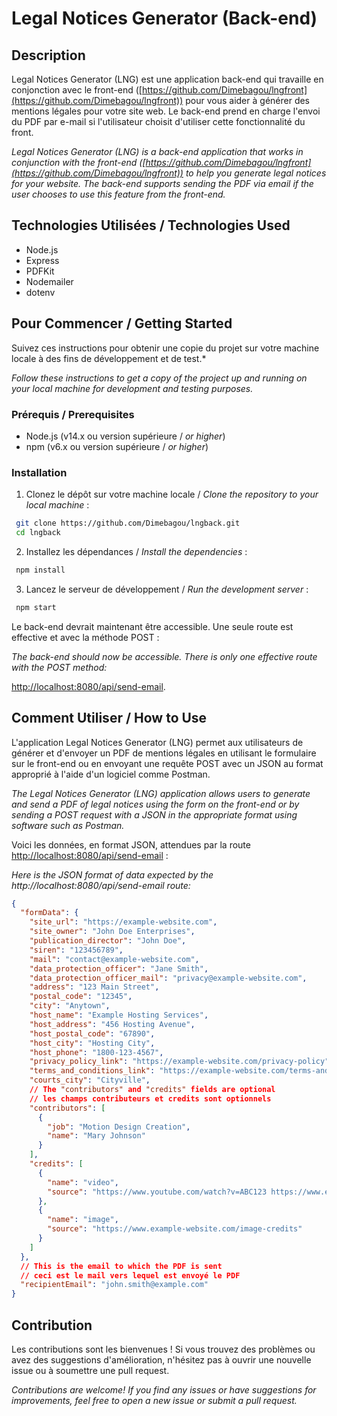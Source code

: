 # Legal Notices Generator (Back-end)

## Description

Legal Notices Generator (LNG) est une application back-end qui travaille en conjonction avec le front-end ([https://github.com/Dimebagou/lngfront](https://github.com/Dimebagou/lngfront)) pour vous aider à générer des mentions légales pour votre site web. Le back-end prend en charge l'envoi du PDF par e-mail si l'utilisateur choisit d'utiliser cette fonctionnalité du front.

*Legal Notices Generator (LNG) is a back-end application that works in conjunction with the front-end ([https://github.com/Dimebagou/lngfront](https://github.com/Dimebagou/lngfront)) to help you generate legal notices for your website. The back-end supports sending the PDF via email if the user chooses to use this feature from the front-end.*

## Technologies Utilisées / Technologies Used

- Node.js
- Express
- PDFKit
- Nodemailer
- dotenv

## Pour Commencer / Getting Started

Suivez ces instructions pour obtenir une copie du projet sur votre machine locale à des fins de développement et de test.*

*Follow these instructions to get a copy of the project up and running on your local machine for development and testing purposes.*

### Prérequis / Prerequisites

- Node.js (v14.x ou version supérieure / *or higher*)
- npm (v6.x ou version supérieure / *or higher*)

### Installation

1. Clonez le dépôt sur votre machine locale / *Clone the repository to your local machine* :

````bash
 git clone https://github.com/Dimebagou/lngback.git
 cd lngback
````

2. Installez les dépendances / *Install the dependencies* :

````bash
 npm install
````


3. Lancez le serveur de développement / *Run the development server* :
````bash
 npm start
````

Le back-end devrait maintenant être accessible. Une seule route est effective et avec la méthode POST : 

*The back-end should now be accessible. There is only one effective route with the POST method:*

[http://localhost:8080/api/send-email](http://localhost:8080/api/send-email).

## Comment Utiliser / How to Use

L'application Legal Notices Generator (LNG) permet aux utilisateurs de générer et d'envoyer un PDF de mentions légales en utilisant le formulaire sur le front-end ou en envoyant une requête POST avec un JSON au format approprié à l'aide d'un logiciel comme Postman.

*The Legal Notices Generator (LNG) application allows users to generate and send a PDF of legal notices using the form on the front-end or by sending a POST request with a JSON in the appropriate format using software such as Postman.*



Voici les données, en format JSON, attendues par la route [http://localhost:8080/api/send-email](http://localhost:8080/api/send-email) : 

*Here is the JSON format of data expected by the http://localhost:8080/api/send-email route:*

````json
{
  "formData": {
    "site_url": "https://example-website.com",
    "site_owner": "John Doe Enterprises",
    "publication_director": "John Doe",
    "siren": "123456789",
    "mail": "contact@example-website.com",
    "data_protection_officer": "Jane Smith",
    "data_protection_officer_mail": "privacy@example-website.com",
    "address": "123 Main Street",
    "postal_code": "12345",
    "city": "Anytown",
    "host_name": "Example Hosting Services",
    "host_address": "456 Hosting Avenue",
    "host_postal_code": "67890",
    "host_city": "Hosting City",
    "host_phone": "1800-123-4567",
    "privacy_policy_link": "https://example-website.com/privacy-policy",
    "terms_and_conditions_link": "https://example-website.com/terms-and-conditions",
    "courts_city": "Cityville",
    // The "contributors" and "credits" fields are optional
    // les champs contributeurs et credits sont optionnels
    "contributors": [
      {
        "job": "Motion Design Creation",
        "name": "Mary Johnson"
      }
    ],
    "credits": [
      {
        "name": "video",
        "source": "https://www.youtube.com/watch?v=ABC123 https://www.example-website.com/video-credits"
      },
      {
        "name": "image",
        "source": "https://www.example-website.com/image-credits"
      }
    ]
  },
  // This is the email to which the PDF is sent
  // ceci est le mail vers lequel est envoyé le PDF
  "recipientEmail": "john.smith@example.com"
}

````

## Contribution

Les contributions sont les bienvenues ! Si vous trouvez des problèmes ou avez des suggestions d'amélioration, n'hésitez pas à ouvrir une nouvelle issue ou à soumettre une pull request.

*Contributions are welcome! If you find any issues or have suggestions for improvements, feel free to open a new issue or submit a pull request.*

